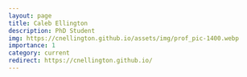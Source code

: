 ```yaml
---
layout: page
title: Caleb Ellington
description: PhD Student
img: https://cnellington.github.io/assets/img/prof_pic-1400.webp
importance: 1
category: current
redirect: https://cnellington.github.io/
---
```

